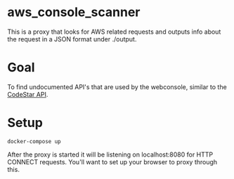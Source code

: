 # aws_console_scanner

This is a proxy that looks for AWS related requests and outputs info about the request in a JSON format under ./output.

# Goal

To find undocumented API's that are used by the webconsole, similar to the [CodeStar API](https://rhinosecuritylabs.com/aws/escalating-aws-iam-privileges-undocumented-codestar-api/).

# Setup

```
docker-compose up
```

After the proxy is started it will be listening on localhost:8080 for HTTP CONNECT requests. You'll want to set up your browser to proxy through this.

